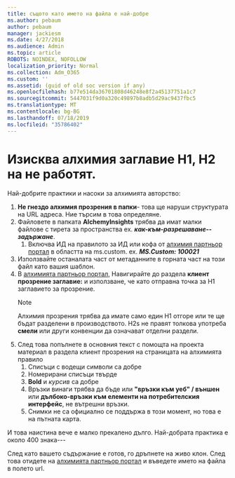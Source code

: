 ```yaml
---
title: същото като името на файла е най-добре
ms.author: pebaum
author: pebaum
manager: jackiesm
ms.date: 4/27/2018
ms.audience: Admin
ms.topic: article
ROBOTS: NOINDEX, NOFOLLOW
localization_priority: Normal
ms.collection: Adm_O365
ms.custom: ''
ms.assetid: (guid of old soc version if any)
ms.openlocfilehash: b77e514da36701808d46248e8f2a45137751a1c7
ms.sourcegitcommit: 5447031f9d0a320c49897b8adb5d29ac9437fbc5
ms.translationtype: MT
ms.contentlocale: bg-BG
ms.lasthandoff: 07/18/2019
ms.locfileid: "35786402"
---
```

# <a name="required-alchemy-header-h1-h2s-dont-work"></a>Изисква алхимия заглавие H1, H2 на не работят.
Най-добрите практики и насоки за алхимията авторство:

1. **Не гнездо алхимия прозрения в папки**- това ще наруши структурата на URL адреса. Ние търсим в това определяне.
1. Файловете в папката **AlchemyInsights** трябва да имат малки файлове с тирета за пространства ex. ***как-към-разрешаване--задържане***.
    1. Включва ИД на правилото за ИД или кофа от [алхимия партньор портал](https://alchemyportal.azurewebsites.net) в областта на ms.custom. ех. ***MS.Custom: 100021***
1. Използвайте останалата част от метаданните в горната част на този файл като вашия шаблон.
1. В [алхимията партньор портал](https://alchemyportal.azurewebsites.net), Навигирайте до раздела **клиент прозрение заглавие:** и използване, че като отправна точка за H1 заглавието за прозрение. 
    > [!NOTE]
    > Алхимия прозрения трябва да имате само един H1 отгоре или те ще бъдат разделени в производството. H2s не правят толкова употреба **смели** или други конвенции да означават отделни раздели.
1. След това попълнете в основния текст с помощта на проекта материал в раздела клиент прозрения на страницата на алхимията правило
    1. Списъци с водещи символи са добре
    1. Номерирани списъци твърде
    1. **Bold** и *курсив* са добре
    1. Връзки винаги трябва да бъде или **"връзки към уеб" / външен** или **дълбоко-връзки към елементи на потребителския интерфейс**, не вътрешни връзки.
    1. Снимки не са официално се поддържа в този момент, но това е на пътната карта.

И това наистина вече е малко прекалено дълго. Най-добрата практика е около 400 знака---

След като вашето съдържание е готов, го дръпнете на живо клон. След това отидете на [алхимията партньор портал](https://alchemyportal.azurewebsites.net) и въведете името на файла в полето url. 


